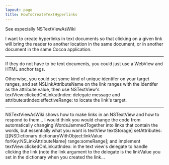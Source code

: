 ```yaml
---
layout: page
title: HowToCreateTextHyperlinks
---
```


See especially NSTextViewAsWiki

I want to create hyperlinks in text documents so that clicking on a given link will bring the reader to another location in the same document, or in another document in the same Cocoa application.

----

If they do not have to be text documents, you could just use a WebView and HTML anchor tags.

Otherwise, you could set some kind of unique identifer on your target ranges, and set NSLinkAttributeName on the link ranges with the identifer as the attribute value, then use NSTextView's     textView:clickedOnLink:atIndex: delegate message and     attribute:atIndex:effectiveRange: to locate the link's target.

----

NSTextViewAsWiki shows how to make links in an NSTextView and how to respond to them... I would think you would change the code from automatically changing WordsJammedTogether into links that contain the words, but essentially what you want is textView textStorage] setAttributes:[[[NSDictionary dictionaryWithObject:linkValue forKey:NSLinkAttributeName] range:someRange]; and implement textView:clickedOnLink:atIndex: in the text view's delegate to handle clicking the link (note the link argument to the delegate is the linkValue you set in the dictionary when you created the link...

